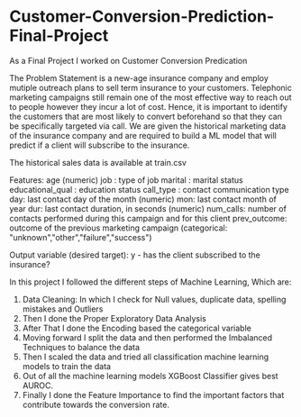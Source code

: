 # Customer-Conversion-Prediction-Final-Project
As a Final Project I worked on Customer Conversion Predication 

The Problem Statement is a new-age insurance company and employ mutiple outreach plans to sell term insurance to your customers. Telephonic marketing campaigns still remain one of the most effective way to reach out to people however they incur a lot of cost. Hence, it is important to identify the customers that are most likely to convert beforehand so that they can be specifically targeted via call. We are given the historical marketing data of the insurance company and are required to build a ML model that will predict if a client will subscribe to the insurance. 

The historical sales data is available at train.csv

Features: 
age (numeric)
job : type of job
marital : marital status
educational_qual : education status
call_type : contact communication type
day: last contact day of the month (numeric)
mon: last contact month of year
dur: last contact duration, in seconds (numeric)
num_calls: number of contacts performed during this campaign and for this client 
prev_outcome: outcome of the previous marketing campaign (categorical: "unknown","other","failure","success")

Output variable (desired target):
y - has the client subscribed to the insurance?

In this project I followed the different steps of Machine Learning, Which are:

1. Data Cleaning: In which I check for Null values, duplicate data, spelling mistakes and Outliers
2. Then I done the Proper Exploratory Data Analysis
3. After That I done the Encoding based the categorical variable
4. Moving forward I split the data and then performed the Imbalanced Techniques to balance the data
5. Then I scaled the data and tried all classification machine learning models to train the data
6. Out of all the machine learning models XGBoost Classifier gives best AUROC.
7. Finally I done the Feature Importance to find the important factors that contribute towards the conversion rate.

